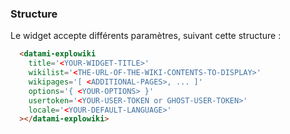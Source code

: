 ### Structure

Le widget accepte différents paramètres, suivant cette structure :

```html
  <datami-explowiki 
    title='<YOUR-WIDGET-TITLE>'
    wikilist='<THE-URL-OF-THE-WIKI-CONTENTS-TO-DISPLAY>'
    wikipages='[ <ADDITIONAL-PAGES>, ... ]'
    options='{ <YOUR-OPTIONS> }'
    usertoken='<YOUR-USER-TOKEN or GHOST-USER-TOKEN>'
    locale='<YOUR-DEFAULT-LANGUAGE>'
  ></datami-explowiki>
```
